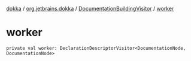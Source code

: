 [dokka](../../index.md) / [org.jetbrains.dokka](../index.md) / [DocumentationBuildingVisitor](index.md) / [worker](worker.md)

# worker

```
private val worker: DeclarationDescriptorVisitor<DocumentationNode, DocumentationNode>
```
